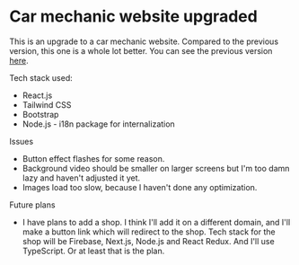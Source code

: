 # Car mechanic website upgraded

This is an upgrade to a car mechanic website. Compared to the previous version, this one is a whole lot better. You can see the previous version [here](https://eyesore123.github.io/car_mechanic_website/).

Tech stack used:

* React.js
* Tailwind CSS
* Bootstrap
* Node.js - i18n package for internalization

Issues

* Button effect flashes for some reason.
* Background video should be smaller on larger screens but I'm too damn lazy and haven't adjusted it yet.
* Images load too slow, because I haven't done any optimization.

Future plans

* I have plans to add a shop. I think I'll add it on a different domain, and I'll make a button link which will redirect to the shop. Tech stack for the shop will be Firebase, Next.js, Node.js and React Redux. And I'll use TypeScript. Or at least that is the plan.
